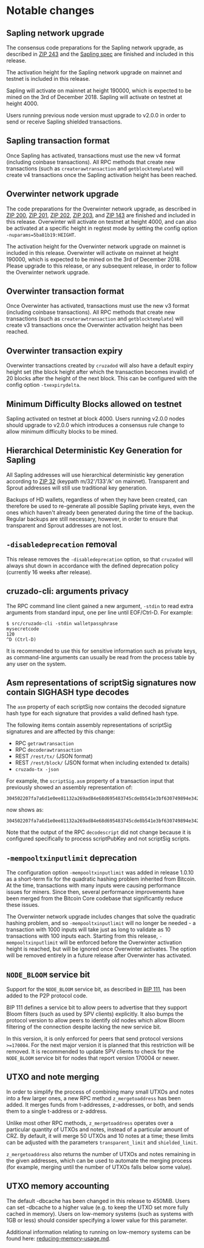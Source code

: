 Notable changes
===============

Sapling network upgrade
-----------------------

The consensus code preparations for the Sapling network upgrade, as described 
in [ZIP 243](https://github.com/zcash/zips/blob/master/zip-0243.rst) and the 
[Sapling spec](https://github.com/zcash/zips/blob/master/protocol/sapling.pdf) 
are finished and  included in this release.

The activation height for the Sapling network upgrade on mainnet and testnet is 
included in this release.

Sapling will activate on mainnet at height 190000, which is expected to be mined 
on the 3rd of December 2018. Sapling will activate on testnet at height 4000.

Users running previous node version must upgrade to v2.0.0 in order to send or 
receive Sapling shielded transactions.

Sapling transaction format
--------------------------

Once Sapling has activated, transactions must use the new v4 format (including 
coinbase transactions). All RPC methods that create new transactions (such as 
`createrawtransaction` and `getblocktemplate`) will create v4 transactions once 
the Sapling activation height has been reached.

Overwinter network upgrade
--------------------------

The code preparations for the Overwinter network upgrade, as described in [ZIP 
200](https://github.com/zcash/zips/blob/master/zip-0200.rst), [ZIP
201](https://github.com/zcash/zips/blob/master/zip-0201.rst), [ZIP 
202](https://github.com/zcash/zips/blob/master/zip-0202.rst), [ZIP 
203](https://github.com/zcash/zips/blob/master/zip-0203.rst), and [ZIP 
143](https://github.com/zcash/zips/blob/master/zip-0143.rst) are 
finished and included in this release. Overwinter will activate on testnet at 
height 4000, and can also be activated at a specific height in regtest mode 
by setting the config option `-nuparams=5ba81b19:HEIGHT`.

The activation height for the Overwinter network upgrade on mainnet is included
in this release. Overwinter will activate on mainnet at height 190000, which is
expected to be mined on the 3rd of December 2018. Please upgrade to this release,
or any subsequent release, in order to follow the Overwinter network upgrade.

Overwinter transaction format
-----------------------------

Once Overwinter has activated, transactions must use the new v3 format
(including coinbase transactions). All RPC methods that create new transactions
(such as `createrawtransaction` and `getblocktemplate`) will create v3
transactions once the Overwinter activation height has been reached.

Overwinter transaction expiry
-----------------------------

Overwinter transactions created by `cruzadod` will also have a default expiry
height set (the block height after which the transaction becomes invalid) of 20
blocks after the height of the next block. This can be configured with the
config option `-txexpirydelta`.

Minimum Difficulty Blocks allowed on testnet
--------------------------------------------
Sapling activated on testnet at block 4000. Users running v2.0.0 nodes should
upgrade to v2.0.0 which introduces a consensus rule change to allow minimum
difficulty blocks to be mined.

Hierarchical Deterministic Key Generation for Sapling
-----------------------------------------------------
All Sapling addresses will use hierarchical deterministic key generation
according to [ZIP 32](https://github.com/zcash/zips/blob/master/zip-0032.rst) 
(keypath m/32'/133'/k' on mainnet). Transparent and Sprout addresses will still 
use traditional key generation.

Backups of HD wallets, regardless of when they have been created, can
therefore be used to re-generate all possible Sapling private keys, even the
ones which haven't already been generated during the time of the backup.
Regular backups are still necessary, however, in order to ensure that
transparent and Sprout addresses are not lost.

`-disabledeprecation` removal
-----------------------------

This release removes the `-disabledeprecation` option, so that `cruzadod` 
will always shut down in accordance with the defined deprecation policy 
(currently 16 weeks after release).

cruzado-cli: arguments privacy
--------------------------------

The RPC command line client gained a new argument, `-stdin`
to read extra arguments from standard input, one per line until EOF/Ctrl-D.
For example:

    $ src/cruzado-cli -stdin walletpassphrase
    mysecretcode
    120
    ^D (Ctrl-D)

It is recommended to use this for sensitive information such as private keys, as
command-line arguments can usually be read from the process table by any user on
the system.

Asm representations of scriptSig signatures now contain SIGHASH type decodes
----------------------------------------------------------------------------

The `asm` property of each scriptSig now contains the decoded signature hash
type for each signature that provides a valid defined hash type.

The following items contain assembly representations of scriptSig signatures
and are affected by this change:

- RPC `getrawtransaction`
- RPC `decoderawtransaction`
- REST `/rest/tx/` (JSON format)
- REST `/rest/block/` (JSON format when including extended tx details)
- `cruzado-tx -json`

For example, the `scriptSig.asm` property of a transaction input that
previously showed an assembly representation of:

    304502207fa7a6d1e0ee81132a269ad84e68d695483745cde8b541e3bf630749894e342a022100c1f7ab20e13e22fb95281a870f3dcf38d782e53023ee313d741ad0cfbc0c509001

now shows as:

    304502207fa7a6d1e0ee81132a269ad84e68d695483745cde8b541e3bf630749894e342a022100c1f7ab20e13e22fb95281a870f3dcf38d782e53023ee313d741ad0cfbc0c5090[ALL]

Note that the output of the RPC `decodescript` did not change because it is
configured specifically to process scriptPubKey and not scriptSig scripts.

`-mempooltxinputlimit` deprecation
----------------------------------

The configuration option `-mempooltxinputlimit` was added in release 1.0.10 as a
short-term fix for the quadratic hashing problem inherited from Bitcoin. At the
time, transactions with many inputs were causing performance issues for miners.
Since then, several performance improvements have been merged from the Bitcoin
Core codebase that significantly reduce these issues.

The Overwinter network upgrade includes changes that solve the quadratic hashing
problem, and so `-mempooltxinputlimit` will no longer be needed - a transaction
with 1000 inputs will take just as long to validate as 10 transactions with 100
inputs each. Starting from this release, `-mempooltxinputlimit` will be enforced
before the Overwinter activation height is reached, but will be ignored once
Overwinter activates. The option will be removed entirely in a future release
after Overwinter has activated.

`NODE_BLOOM` service bit
------------------------

Support for the `NODE_BLOOM` service bit, as described in [BIP
111](https://github.com/bitcoin/bips/blob/master/bip-0111.mediawiki), has been
added to the P2P protocol code.

BIP 111 defines a service bit to allow peers to advertise that they support
Bloom filters (such as used by SPV clients) explicitly. It also bumps the protocol
version to allow peers to identify old nodes which allow Bloom filtering of the
connection despite lacking the new service bit.

In this version, it is only enforced for peers that send protocol versions
`>=170004`. For the next major version it is planned that this restriction will be
removed. It is recommended to update SPV clients to check for the `NODE_BLOOM`
service bit for nodes that report version 170004 or newer.

UTXO and note merging
---------------------

In order to simplify the process of combining many small UTXOs and notes into a
few larger ones, a new RPC method `z_mergetoaddress` has been added. It merges
funds from t-addresses, z-addresses, or both, and sends them to a single
t-address or z-address.

Unlike most other RPC methods, `z_mergetoaddress` operates over a particular
quantity of UTXOs and notes, instead of a particular amount of CRZ. By default,
it will merge 50 UTXOs and 10 notes at a time; these limits can be adjusted with
the parameters `transparent_limit` and `shielded_limit`.

`z_mergetoaddress` also returns the number of UTXOs and notes remaining in the
given addresses, which can be used to automate the merging process (for example,
merging until the number of UTXOs falls below some value).

UTXO memory accounting
----------------------

The default -dbcache has been changed in this release to 450MiB. Users can set
-dbcache to a higher value (e.g. to keep the UTXO set more fully cached in memory).
Users on low-memory systems (such as systems with 1GB or less) should consider specifying
a lower value for this parameter.

Additional information relating to running on low-memory systems can be found here: 
[reducing-memory-usage.md](https://github.com/cruzado-project/cruzado/blob/master/doc/reducing-memory-usage.md).
